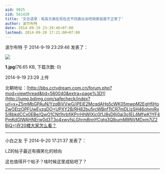 ```yaml
---
aid: 9025
zid: 561420
title: '文总语录：临高方面在现在还不四面出击吧简直就是不正常了'
author: 波尔布特
date: 2014-09-19 23:29:46+07:00
lastmod: 2014-09-20 17:21:00+07:00
---
```


波尔布特 于 2014-9-19 23:29:46 发表了：

![](https://cdn.jsdelivr.net/gh/lzjluzijie/beichao@main/static/img/232914vbizi222f21dl26b.jpg)



**1.jpg**(76.65 KB, 下载次数: 0)



2014-9-19 23:29 上传



北朝地址：[http://bbs.cctvdream.com.cn/forum.php?mod=viewthread&tid=560040&extra=page%3D1](http://jump.bdimg.com/safecheck/index?url=x+Z5mMbGPAuN/YzqBjVVwG/iPEjE2McqdAHg5cWK05mwpM2EgHfiHoZwOEtzOPFUwEyzgDO+UPXY2B/RH82bu5rcWBnfTtCR7mDLlzSH46ohmiRx5/8bkdCCx0EBe/QwO1CNt1hrbfiKPrrHhWlXic0I1J8sD6j0ai3o1EL4MfwK1YF4PmKdGIWAHNErw0d3T3o4xwvfsLGhrmBnnYCgtg3QlbumM9NVMDxm7iZ2BjQ=)在20楼大家怎么看？

---------

小白之友 于 2014-9-20 17:21:37 发表了：

LZ的帖子最近有搞笑化的倾向

这也值得开个帖子？啥时候这里成贴吧了？

---------

